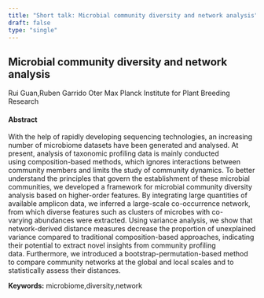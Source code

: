 ```yaml
---
title: "Short talk: Microbial community diversity and network analysis"
draft: false
type: "single"
---
```


## Microbial community diversity and network analysis
Rui Guan,Ruben Garrido Oter
Max Planck Institute for Plant Breeding Research
#### Abstract

With the help of rapidly developing sequencing technologies, an increasing number of microbiome datasets have been generated and analysed. At present, analysis of taxonomic profiling data is mainly conducted using composition-based methods, which ignores interactions between community members and limits the study of community dynamics. To better understand the principles that govern the establishment of these microbial communities, we developed a framework for microbial community diversity analysis based on higher-order features. By integrating large quantities of available amplicon data, we inferred a large-scale co-occurrence network, from which diverse features such as clusters of microbes with co-varying abundances were extracted. Using variance analysis, we show that network-derived distance measures decrease the proportion of unexplained variance compared to traditional composition-based approaches, indicating their potential to extract novel insights from community profiling data. Furthermore, we introduced a bootstrap-permutation-based method to compare community networks at the global and local scales and to statistically assess their distances. 

**Keywords:** microbiome,diversity,network
